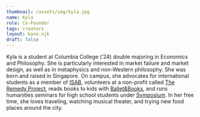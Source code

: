 ```yaml
---
thumbnail: /assets/img/kyla.jpg
name: Kyla
role: Co-Founder
tags: creators
layout: base.njk
draft: false
---
```

Kyla is a student at Columbia College (‘24) double majoring in Economics and Philosophy. She is particularly interested in market failure and market design, as well as in metaphysics and non-Western philosophy. She was born and raised in Singapore. On campus, she advocates for international students as a member of [ISAB](https://www.cc-seas.columbia.edu/international/board), volunteers at a non-profit called [The Remedy Project](https://www.theremedyproj.org/), reads books to kids with [Ballet&Books](https://www.balletandbooks.org/), and runs humanities seminars for high school students under [Symposium](https://symposiumglobal.org/). In her free time, she loves traveling, watching musical theater, and trying new food places around the city.